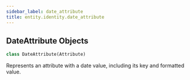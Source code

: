 ```yaml
---
sidebar_label: date_attribute
title: entity.identity.date_attribute
---
```


## DateAttribute Objects

```python
class DateAttribute(Attribute)
```

Represents an attribute with a date value, including its key and formatted value.


